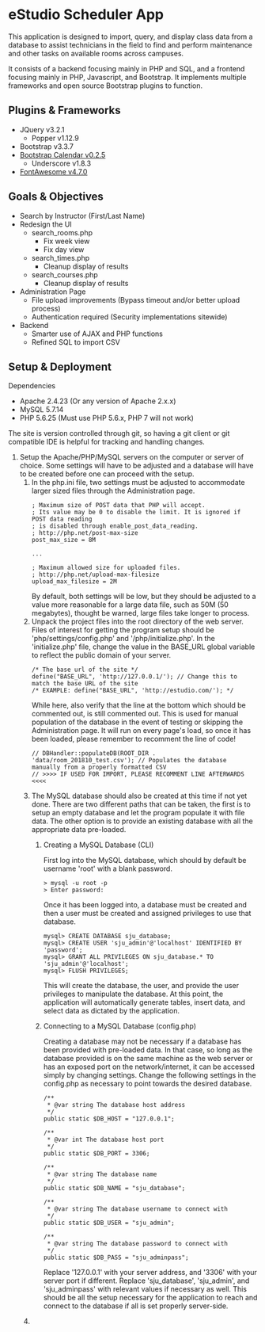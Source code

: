 eStudio Scheduler App
====

This application is designed to import, query, and display class data from a database to assist technicians in the field to find and perform maintenance and other tasks on available rooms across campuses.

It consists of a backend focusing mainly in PHP and SQL, and a frontend focusing mainly in PHP, Javascript, and Bootstrap. It implements multiple frameworks and open source Bootstrap plugins to function.

Plugins & Frameworks
----

- JQuery v3.2.1
  - Popper v1.12.9
- Bootstrap v3.3.7
- [Bootstrap Calendar v0.2.5](https://github.com/Serhioromano/bootstrap-calendar)
  - Underscore v1.8.3
- [FontAwesome v4.7.0](https://fontawesome.com/v4.7.0/)

Goals & Objectives
----

- Search by Instructor (First/Last Name)
- Redesign the UI
  - search_rooms.php
    - Fix week view
    - Fix day view
  - search_times.php
    - Cleanup display of results
  - search_courses.php
    - Cleanup display of results
- Administration Page
  - File upload improvements (Bypass timeout and/or better upload process)
  - Authentication required (Security implementations sitewide)
- Backend
  - Smarter use of AJAX and PHP functions
  - Refined SQL to import CSV

Setup & Deployment
----

Dependencies
- Apache 2.4.23 (Or any version of Apache 2.x.x)
- MySQL 5.7.14
- PHP 5.6.25 (Must use PHP 5.6.x, PHP 7 will not work)

The site is version controlled through git, so having a git client or git compatible IDE is helpful for tracking and handling changes.

1. Setup the Apache/PHP/MySQL servers on the computer or server of choice. Some settings will have to be adjusted and a database will have to be created before one can proceed with the setup.
    1. In the php.ini file, two settings must be adjusted to accommodate larger sized files through the Administration page.
        ```
        ; Maximum size of POST data that PHP will accept.
        ; Its value may be 0 to disable the limit. It is ignored if POST data reading
        ; is disabled through enable_post_data_reading.
        ; http://php.net/post-max-size
        post_max_size = 8M
        
        ...
        
        ; Maximum allowed size for uploaded files.
        ; http://php.net/upload-max-filesize
        upload_max_filesize = 2M
        ```
        By default, both settings will be low, but they should be adjusted to a value more reasonable for a large data file, such as 50M (50 megabytes), thought be warned, large files take longer to process.
    2. Unpack the project files into the root directory of the web server. Files of interest for getting the program setup should be 'php/settings/config.php' and '/php/initialize.php'. In the 'initialize.php' file, change the value in the BASE_URL global variable to reflect the public domain of your server.
       ```
       /* The base url of the site */
       define("BASE_URL", 'http://127.0.0.1/'); // Change this to match the base URL of the site
       /* EXAMPLE: define("BASE_URL", 'http://estudio.com/'); */
       ```
       While here, also verify that the line at the bottom which should be commented out, is still commented out. This is used for manual population of the database in the event of testing or skipping the Administration page. It will run on every page's load, so once it has been loaded, please remember to recomment the line of code!
       ```
       // DBHandler::populateDB(ROOT_DIR . 'data/room_201810_test.csv'); // Populates the database manually from a properly formatted CSV
       // >>>> IF USED FOR IMPORT, PLEASE RECOMMENT LINE AFTERWARDS <<<<
       ```
    3. The MySQL database should also be created at this time if not yet done. There are two different paths that can be taken, the first is to setup an empty database and let the program populate it with file data. The other option is to provide an existing database with all the appropriate data pre-loaded.
       1. Creating a MySQL Database (CLI)
       
          First log into the MySQL database, which should by default be username 'root' with a blank password.
          ```
          > mysql -u root -p
          > Enter password:
          ```
          Once it has been logged into, a database must be created and then a user must be created and assigned privileges to use that database.
          ```
          mysql> CREATE DATABASE sju_database;
          mysql> CREATE USER 'sju_admin'@'localhost' IDENTIFIED BY 'password';
          mysql> GRANT ALL PRIVILEGES ON sju_database.* TO 'sju_admin'@'localhost';
          mysql> FLUSH PRIVILEGES;
          ```
          This will create the database, the user, and provide the user privileges to manipulate the database. At this point, the application will automatically generate tables, insert data, and select data as dictated by the application.
       2. Connecting to a MySQL Database (config.php)
       
          Creating a database may not be necessary if a database has been provided with pre-loaded data. In that case, so long as the database provided is on the same machine as the web server or has an exposed port on the network/internet, it can be accessed simply by changing settings. Change the following settings in the config.php as necessary to point towards the desired database.
          ```
          /**
           * @var string The database host address
           */
          public static $DB_HOST = "127.0.0.1";
      
          /**
           * @var int The database host port
           */
          public static $DB_PORT = 3306;
      
          /**
           * @var string The database name
           */
          public static $DB_NAME = "sju_database";
      
          /**
           * @var string The database username to connect with
           */
          public static $DB_USER = "sju_admin";
      
          /**
           * @var string The database password to connect with
           */
          public static $DB_PASS = "sju_adminpass";
          ```
          Replace '127.0.0.1' with your server address, and '3306' with your server port if different. Replace 'sju_database', 'sju_admin', and 'sju_adminpass' with relevant values if necessary as well. This should be all the setup necessary for the application to reach and connect to the database if all is set properly server-side.
    4. 